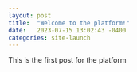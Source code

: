 ```yaml
---
layout: post
title:  "Welcome to the platform!"
date:   2023-07-15 13:02:43 -0400
categories: site-launch
---
```

This is the first post for the platform
